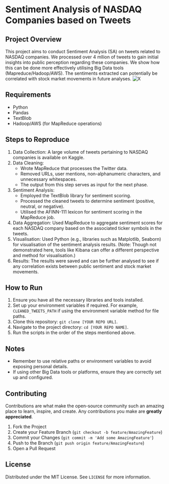 # Sentiment Analysis of NASDAQ Companies based on Tweets

## Project Overview

This project aims to conduct Sentiment Analysis (SA) on tweets related to NASDAQ companies. We processed over 4 mllion of tweets to gain initial insights into public perception regarding these companies. We show how this can be done more effectively utilising Big Data tools (Mapreduce/Hadoop/AWS). The sentiments extracted can potentially be correlated with stock market movements in future analyses.
![X](https://raw.githubusercontent.com/drnsmith/sentiment-analysis-NASDAQ-companies-Tweets/main/X.avif?token=GHSAT0AAAAAACGLJXNVJDCM2QVP7QFPIPMCZHRGLXA)


## Requirements

- Python
- Pandas
- TextBlob
- Hadoop/AWS (for MapReduce operations)

## Steps to Reproduce

1. Data Collection: A large volume of tweets pertaining to NASDAQ companies is available on Kaggle.
2. Data Cleaning:
   - Wrote MapReduce that processes the Twitter data.
   - Removed URLs, user mentions, non-alphanumeric characters, and unnecessary whitespaces.
   - The output from this step serves as input for the next phase.
3. Sentiment Analysis:
   - Employed the TextBlob library for sentiment scoring.
   - Processed the cleaned tweets to determine sentiment (positive, neutral, or negative).
   - Utilised the AFINN-111 lexicon for sentiment scoring in the MapReduce job.
4. Data Aggregation: Used MapReduce to aggregate sentiment scores for each NASDAQ company based on the associated ticker symbols in the tweets.
5. Visualisation: Used Python (e.g., libraries such as Matplotlib, Seaborn) for visualisation of the sentiment analysis results. (Note: Though not demonstrated here, tools like Kibana can offer a different perspective and method for visualisation.)
6. Results: The results were saved and can be further analysed to see if any correlation exists between public sentiment and stock market movements.

## How to Run

1. Ensure you have all the necessary libraries and tools installed.
2. Set up your environment variables if required. For example, `CLEANED_TWEETS_PATH` if using the environment variable method for file paths.
3. Clone this repository: `git clone [YOUR REPO URL]`.
4. Navigate to the project directory: `cd [YOUR REPO NAME]`.
5. Run the scripts in the order of the steps mentioned above.

## Notes

- Remember to use relative paths or environment variables to avoid exposing personal details.
- If using other Big Data tools or platforms, ensure they are correctly set up and configured.


## Contributing
Contributions are what make the open-source community such an amazing place to learn, inspire, and create. Any contributions you make are **greatly appreciated**.

1. Fork the Project
2. Create your Feature Branch (`git checkout -b feature/AmazingFeature`)
3. Commit your Changes (`git commit -m 'Add some AmazingFeature'`)
4. Push to the Branch (`git push origin feature/AmazingFeature`)
5. Open a Pull Request

## License
Distributed under the MIT License. See `LICENSE` for more information.
